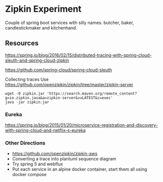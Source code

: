 # Zipkin Experiment

Couple of spring boot services with silly names: butcher, baker, candlestickmaker and kitchenhand.

## Resources

https://spring.io/blog/2016/02/15/distributed-tracing-with-spring-cloud-sleuth-and-spring-cloud-zipkin

https://github.com/spring-cloud/spring-cloud-sleuth

Collecting traces
Use https://github.com/openzipkin/zipkin/tree/master/zipkin-server

    wget -O zipkin.jar 'https://search.maven.org/remote_content?g=io.zipkin.java&a=zipkin-server&v=LATEST&c=exec'
    java -jar zipkin.jar
    
### Eureka
https://spring.io/blog/2015/01/20/microservice-registration-and-discovery-with-spring-cloud-and-netflix-s-eureka

### Other Directions

* https://github.com/openzipkin/zipkin-aws
* Converting a trace into plantuml sequence diagram
* Try spring 5 and webflux
* Put each service in an alpine docker container, start them all using docker compose